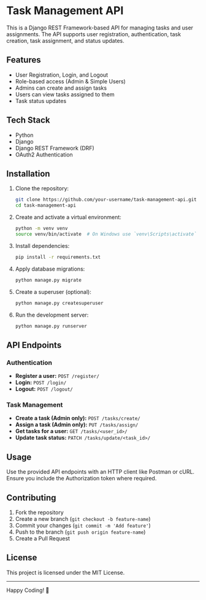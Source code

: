 # Task Management API

This is a Django REST Framework-based API for managing tasks and user assignments. The API supports user registration, authentication, task creation, task assignment, and status updates.

## Features
- User Registration, Login, and Logout
- Role-based access (Admin & Simple Users)
- Admins can create and assign tasks
- Users can view tasks assigned to them
- Task status updates

## Tech Stack
- Python
- Django
- Django REST Framework (DRF)
- OAuth2 Authentication

## Installation

1. Clone the repository:
   ```sh
   git clone https://github.com/your-username/task-management-api.git
   cd task-management-api
   ```

2. Create and activate a virtual environment:
   ```sh
   python -m venv venv
   source venv/bin/activate  # On Windows use `venv\Scripts\activate`
   ```

3. Install dependencies:
   ```sh
   pip install -r requirements.txt
   ```

4. Apply database migrations:
   ```sh
   python manage.py migrate
   ```

5. Create a superuser (optional):
   ```sh
   python manage.py createsuperuser
   ```

6. Run the development server:
   ```sh
   python manage.py runserver
   ```

## API Endpoints

### Authentication
- **Register a user:** `POST /register/`
- **Login:** `POST /login/`
- **Logout:** `POST /logout/`

### Task Management
- **Create a task (Admin only):** `POST /tasks/create/`
- **Assign a task (Admin only):** `PUT /tasks/assign/`
- **Get tasks for a user:** `GET /tasks/<user_id>/`
- **Update task status:** `PATCH /tasks/update/<task_id>/`

## Usage
Use the provided API endpoints with an HTTP client like Postman or cURL. Ensure you include the Authorization token where required.

## Contributing
1. Fork the repository
2. Create a new branch (`git checkout -b feature-name`)
3. Commit your changes (`git commit -m 'Add feature'`)
4. Push to the branch (`git push origin feature-name`)
5. Create a Pull Request

## License
This project is licensed under the MIT License.

---
Happy Coding! 🚀

